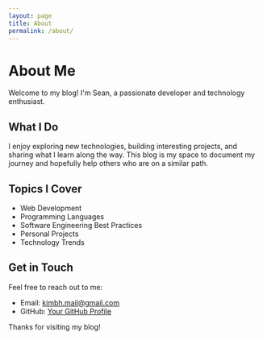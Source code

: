 ```yaml
---
layout: page
title: About
permalink: /about/
---
```


# About Me

Welcome to my blog! I'm Sean, a passionate developer and technology enthusiast.

## What I Do

I enjoy exploring new technologies, building interesting projects, and sharing what I learn along the way. This blog is my space to document my journey and hopefully help others who are on a similar path.

## Topics I Cover

- Web Development
- Programming Languages
- Software Engineering Best Practices
- Personal Projects
- Technology Trends

## Get in Touch

Feel free to reach out to me:

- Email: kimbh.mail@gmail.com
- GitHub: [Your GitHub Profile](https://github.com/yourusername)

Thanks for visiting my blog!